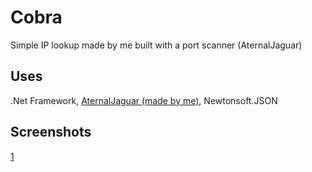 # Cobra
Simple IP lookup made by me built with a port scanner (AternalJaguar)

## Uses
.Net Framework,
[AternalJaguar (made by me)](https://github.com/v1s0or/AternalJaguar),
Newtonsoft.JSON

## Screenshots 
[1](https://private-user-images.githubusercontent.com/144077568/411278969-454f377d-0781-4908-a90a-9cc669685378.png?jwt=eyJhbGciOiJIUzI1NiIsInR5cCI6IkpXVCJ9.eyJpc3MiOiJnaXRodWIuY29tIiwiYXVkIjoicmF3LmdpdGh1YnVzZXJjb250ZW50LmNvbSIsImtleSI6ImtleTUiLCJleHAiOjE3MzkzNzcxNzYsIm5iZiI6MTczOTM3Njg3NiwicGF0aCI6Ii8xNDQwNzc1NjgvNDExMjc4OTY5LTQ1NGYzNzdkLTA3ODEtNDkwOC1hOTBhLTljYzY2OTY4NTM3OC5wbmc_WC1BbXotQWxnb3JpdGhtPUFXUzQtSE1BQy1TSEEyNTYmWC1BbXotQ3JlZGVudGlhbD1BS0lBVkNPRFlMU0E1M1BRSzRaQSUyRjIwMjUwMjEyJTJGdXMtZWFzdC0xJTJGczMlMkZhd3M0X3JlcXVlc3QmWC1BbXotRGF0ZT0yMDI1MDIxMlQxNjE0MzZaJlgtQW16LUV4cGlyZXM9MzAwJlgtQW16LVNpZ25hdHVyZT03YzA5ZmViNTVkM2M5OTc2ZmJkZmU1NWU5YjNmYmVjZjlmYzQyNmY3YzkxYzYwNTBkNDQ0OWM3M2JmYjhjMDA3JlgtQW16LVNpZ25lZEhlYWRlcnM9aG9zdCJ9.00gfSKVK3KvyLMOE9Kv0jLmWIsD7kjiJCd30GoPeo1Y)